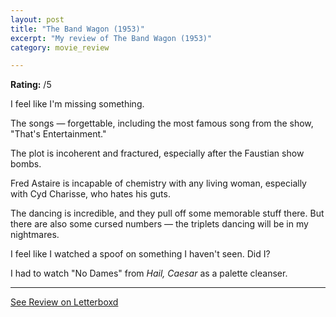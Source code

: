 ```yaml
---
layout: post
title: "The Band Wagon (1953)"
excerpt: "My review of The Band Wagon (1953)"
category: movie_review

---
```


**Rating:** /5

I feel like I'm missing something.

The songs — forgettable, including the most famous song from the show, "That's Entertainment."

The plot is incoherent and fractured, especially after the Faustian show bombs.

Fred Astaire is incapable of chemistry with any living woman, especially with Cyd Charisse, who hates his guts.

The dancing is incredible, and they pull off some memorable stuff there. But there are also some cursed numbers — the triplets dancing will be in my nightmares.

I feel like I watched a spoof on something I haven't seen. Did I?

I had to watch "No Dames" from <i>Hail, Caesar</i> as a palette cleanser.

<hr>

[See Review on Letterboxd](https://boxd.it/5icKyz)
